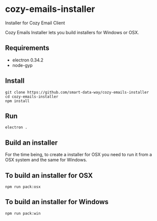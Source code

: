 # cozy-emails-installer
Installer for Cozy Email Client

Cozy Emails Installer lets you build installers for Windows or OSX.

## Requirements

* electron 0.34.2
* node-gyp


## Install

    git clone https://github.com/smart-data-way/cozy-emails-installer
    cd cozy-emails-installer
    npm install

## Run

    electron .

## Build an installer

For the time being, to create a installer for OSX you need to run it from a OSX system and the same for Windows.

## To build an installer for OSX

    npm run pack:osx

## To build an installer for  Windows

    npm run pack:win

